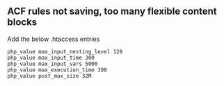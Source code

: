 ## ACF rules not saving, too many flexible content blocks

Add the below .htaccess entries

```
php_value max_input_nesting_level 128
php_value max_input_time 300
php_value max_input_vars 5000
php_value max_execution_time 300
php_value post_max_size 32M
```

